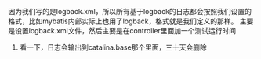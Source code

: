 因为我们写的是logback.xml，所以所有基于logback的日志都会按照我们设置的格式，比如mybatis内部实际上也用了logback，格式就是我们定义的那样。
主要是设置logback.xml文件，然后主要是在controller里面加一个测试运行时间

1. 看一下，日志会输出到catalina.base那个里面，三十天会删除